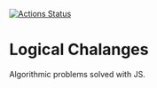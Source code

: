 [![Actions Status](https://github.com/luizpaulofranz/logical-challenges/workflows/Node%20CI/badge.svg)](https://github.com/luizpaulofranz/logical-challenges/actions)

# Logical Chalanges
Algorithmic problems solved with JS.
